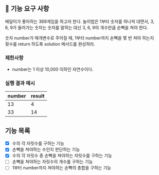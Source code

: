 ## 🚀 기능 요구 사항

배달이가 좋아하는 369게임을 하고자 한다. 놀이법은 1부터 숫자를 하나씩 대면서, 3, 6, 9가 들어가는 숫자는 숫자를 말하는 대신 3, 6, 9의 개수만큼 손뼉을 쳐야 한다.

숫자 number가 매개변수로 주어질 때, 1부터 number까지 손뼉을 몇 번 쳐야 하는지 횟수를 return 하도록 solution 메서드를 완성하라.

### 제한사항

- number는 1 이상 10,000 이하인 자연수이다.

### 실행 결과 예시

| number | result |
| --- | --- |
| 13 | 4 |
| 33 | 14 |


## 기능 목록

- [x] 수의 각 자릿수를 구하는 기능
- [x] 손뼉을 쳐야하는 수인지 판단하는 기능
- [x] 수의 각 자릿수 중 손뼉을 쳐야하는 자릿수를 구하는 기능
- [ ] 손뼉을 쳐야하는 자릿수의 개수를 구하는 기능
- [ ] 1부터 number까지 쳐야하는 손뼉의 총합을 구하는 기능